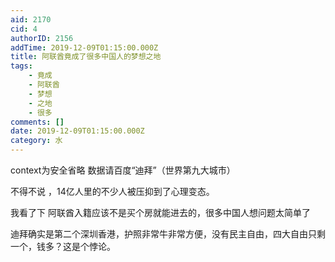 ```yaml
---
aid: 2170
cid: 4
authorID: 2156
addTime: 2019-12-09T01:15:00.000Z
title: 阿联酋竟成了很多中国人的梦想之地
tags:
    - 竟成
    - 阿联酋
    - 梦想
    - 之地
    - 很多
comments: []
date: 2019-12-09T01:15:00.000Z
category: 水
---
```


context为安全省略 数据请百度“迪拜”（世界第九大城市）

不得不说 ，14亿人里的不少人被压抑到了心理变态。

我看了下 阿联酋入籍应该不是买个房就能进去的，很多中国人想问题太简单了

迪拜确实是第二个深圳香港，护照非常牛非常方便，没有民主自由，四大自由只剩一个，钱多？这是个悖论。
